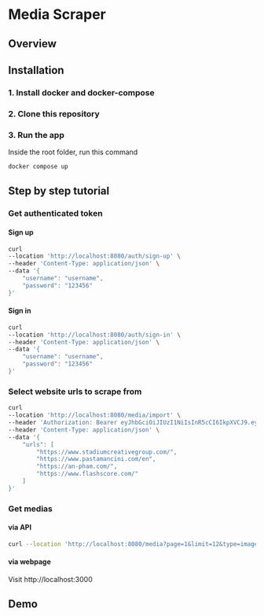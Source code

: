 # Media Scraper

## Overview

## Installation

### 1. Install docker and docker-compose

### 2. Clone this repository

### 3. Run the app

Inside the root folder, run this command

```bash
docker compose up
```

## Step by step tutorial

### Get authenticated token

#### Sign up

```bash
curl
--location 'http://localhost:8080/auth/sign-up' \
--header 'Content-Type: application/json' \
--data '{
    "username": "username",
    "password": "123456"
}'
```

#### Sign in

```bash
curl
--location 'http://localhost:8080/auth/sign-in' \
--header 'Content-Type: application/json' \
--data '{
    "username": "username",
    "password": "123456"
}'
```

### Select website urls to scrape from

```bash
curl
--location 'http://localhost:8080/media/import' \
--header 'Authorization: Bearer eyJhbGciOiJIUzI1NiIsInR5cCI6IkpXVCJ9.eyJ1c2VySWQiOjEsInVzZXJuYW1lIjoiYW5waGFtIiwiaWF0IjoxNzM1NDQ4NDAxLCJleHAiOjE3MzgwNDA0MDF9.efDU9jUblev6nbwPP83nfK9FEZMYiUrqznFrUtJhSSs' \
--header 'Content-Type: application/json' \
--data '{
    "urls": [
        "https://www.stadiumcreativegroup.com/",
        "https://www.pastamancini.com/en",
        "https://an-pham.com/",
        "https://www.flashscore.com/"
    ]
}'
```

### Get medias

#### via API

```bash
curl --location 'http://localhost:8080/media?page=1&limit=12&type=image&search=name'
```

#### via webpage

Visit http://localhost:3000

## Demo
